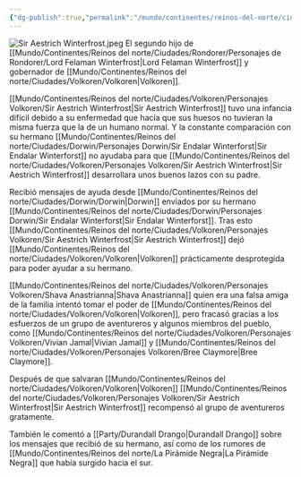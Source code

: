 ```yaml
---
{"dg-publish":true,"permalink":"/mundo/continentes/reinos-del-norte/ciudades/volkoren/personajes-volkoren/sir-aestrich-winterfrost/"}
---
```


![Sir Aestrich Winterfrost.jpeg](/img/user/Im%C3%A1genes/Sir%20Aestrich%20Winterfrost.jpeg)
El segundo hijo de [[Mundo/Continentes/Reinos del norte/Ciudades/Rondorer/Personajes de Rondorer/Lord Felaman Winterfrost\|Lord Felaman Winterfrost]] y gobernador de [[Mundo/Continentes/Reinos del norte/Ciudades/Volkoren/Volkoren\|Volkoren]]. 

[[Mundo/Continentes/Reinos del norte/Ciudades/Volkoren/Personajes Volkoren/Sir Aestrich Winterfrost\|Sir Aestrich Winterfrost]] tuvo una infancia difícil debido a su enfermedad que hacía que sus huesos no tuvieran la misma fuerza que la de un humano normal. Y la constante comparación con su hermano [[Mundo/Continentes/Reinos del norte/Ciudades/Dorwin/Personajes Dorwin/Sir Endalar Winterforst\|Sir Endalar Winterforst]] no ayudaba para que [[Mundo/Continentes/Reinos del norte/Ciudades/Volkoren/Personajes Volkoren/Sir Aestrich Winterfrost\|Sir Aestrich Winterfrost]] desarrollara unos buenos lazos con su padre.   

Recibió mensajes de ayuda desde [[Mundo/Continentes/Reinos del norte/Ciudades/Dorwin/Dorwin\|Dorwin]] enviados por su hermano [[Mundo/Continentes/Reinos del norte/Ciudades/Dorwin/Personajes Dorwin/Sir Endalar Winterforst\|Sir Endalar Winterforst]]. Tras esto [[Mundo/Continentes/Reinos del norte/Ciudades/Volkoren/Personajes Volkoren/Sir Aestrich Winterfrost\|Sir Aestrich Winterfrost]] dejó [[Mundo/Continentes/Reinos del norte/Ciudades/Volkoren/Volkoren\|Volkoren]] prácticamente desprotegida para poder ayudar a su hermano.

[[Mundo/Continentes/Reinos del norte/Ciudades/Volkoren/Personajes Volkoren/Shava Anastrianna\|Shava Anastrianna]] quien era una falsa amiga de la familia intentó tomar el poder de [[Mundo/Continentes/Reinos del norte/Ciudades/Volkoren/Volkoren\|Volkoren]], pero fracasó gracias a los esfuerzos de un grupo de aventureros y algunos miembros del pueblo, como [[Mundo/Continentes/Reinos del norte/Ciudades/Volkoren/Personajes Volkoren/Vivian Jamal\|Vivian Jamal]] y [[Mundo/Continentes/Reinos del norte/Ciudades/Volkoren/Personajes Volkoren/Bree Claymore\|Bree Claymore]]. 

Después de que salvaran [[Mundo/Continentes/Reinos del norte/Ciudades/Volkoren/Volkoren\|Volkoren]] [[Mundo/Continentes/Reinos del norte/Ciudades/Volkoren/Personajes Volkoren/Sir Aestrich Winterfrost\|Sir Aestrich Winterfrost]] recompensó al grupo de aventureros gratamente. 

También le comentó a [[Party/Durandall Drango\|Durandall Drango]] sobre los mensajes que recibió de su hermano, así como de los rumores de [[Mundo/Continentes/Reinos del norte/La Pirámide Negra\|La Pirámide Negra]] que había surgido hacia el sur.